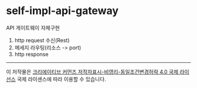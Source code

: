 # self-impl-api-gateway

API 게이트웨이 자체구현
1. http request 수신(Rest)
2. 메세지 라우팅(리소스 -> port)
3. http response 

<hr>

이 저작물은 [크리에이티브 커먼즈 저작자표시-비영리-동일조건변경허락 4.0 국제 라이선스](https://creativecommons.org/licenses/by-nc-sa/4.0/deed.ko/ "링크 제목 ") 국제 라이센스에 따라 이용할 수 있습니다.
